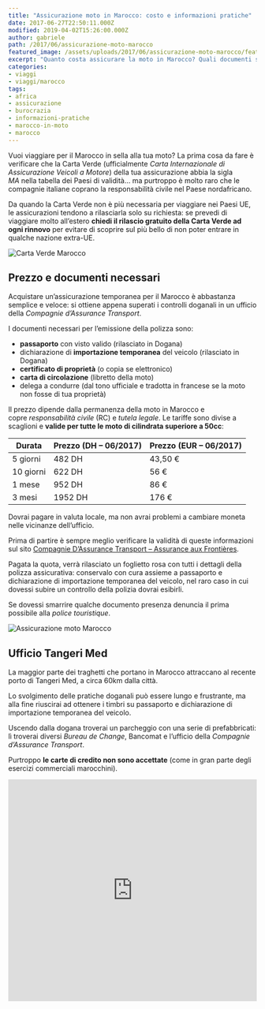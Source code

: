 ```yaml
---
title: "Assicurazione moto in Marocco: costo e informazioni pratiche"
date: 2017-06-27T22:50:11.000Z
modified: 2019-04-02T15:26:00.000Z
author: gabriele
path: /2017/06/assicurazione-moto-marocco
featured_image: /assets/uploads/2017/06/assicurazione-moto-marocco/featured_image.jpg
excerpt: "Quanto costa assicurare la moto in Marocco? Quali documenti servono a stipulare una copertura assicurativa RC? Ecco tutte le risposte!"
categories:
- viaggi
- viaggi/marocco
tags:
- africa
- assicurazione
- burocrazia
- informazioni-pratiche
- marocco-in-moto
- marocco
---
```

Vuoi viaggiare per il Marocco in sella alla tua moto? La prima cosa da fare è verificare che la Carta Verde (ufficialmente *Carta Internazionale di Assicurazione Veicoli a Motore*) della tua assicurazione abbia la sigla *MA* nella tabella dei Paesi di validità… ma purtroppo è molto raro che le compagnie italiane coprano la responsabilità civile nel Paese nordafricano.

<p class="message pro-tip">
Da quando la Carta Verde non è più necessaria per viaggiare nei Paesi UE, le assicurazioni tendono a rilasciarla solo su richiesta: se prevedi di viaggiare molto all’estero <strong>chiedi il rilascio gratuito della Carta Verde ad ogni rinnovo</strong> per evitare di scoprire sul più bello di non poter entrare in qualche nazione extra-UE.
</p>

![Carta Verde Marocco](/assets/uploads/2017/06/assicurazione-moto-marocco/galleries/0/0.jpg "Le assicurazioni italiane raramente rilasciano una Carta Verde valida per il Marocco")

## Prezzo e documenti necessari

Acquistare un’assicurazione temporanea per il Marocco è abbastanza semplice e veloce: si ottiene appena superati i controlli doganali in un ufficio della *Compagnie d’Assurance Transport*.

I documenti necessari per l’emissione della polizza sono:

- **passaporto** con visto valido (rilasciato in Dogana)
- dichiarazione di **importazione temporanea** del veicolo (rilasciato in Dogana)
- **certificato di proprietà** (o copia se elettronico)
- **carta di circolazione** (libretto della moto)
- delega a condurre (dal tono ufficiale e tradotta in francese se la moto non fosse di tua proprietà)

Il prezzo dipende dalla permanenza della moto in Marocco e copre *responsabilità civile* (RC) e *tutela legale*. Le tariffe sono divise a scaglioni e **valide per tutte le moto di cilindrata superiore a 50cc**:

<table>
  <thead>
    <tr><th>Durata</th><th>Prezzo (DH – 06/2017)</th><th>Prezzo (EUR – 06/2017)</th></tr>
  </thead>
  <tbody>
    <tr><td>5 giorni</td><td>482 DH</td><td>43,50 €</td></tr>
    <tr><td>10 giorni</td><td>622 DH</td><td>56 €</td></tr>
    <tr><td>1 mese</td><td>952 DH</td><td>86 €</td></tr>
    <tr><td>3 mesi</td><td>1952 DH</td><td>176 €</td></tr>
  </tbody>
</table>

Dovrai pagare in valuta locale, ma non avrai problemi a cambiare moneta nelle vicinanze dell’ufficio.

Prima di partire è sempre meglio verificare la validità di queste informazioni sul sito [Compagnie D’Assurance Transport – Assurance aux Frontières](http://cat.co.ma/assurance-aux-frontieres.html "Assurance aux Frontières").

Pagata la quota, verrà rilasciato un foglietto rosa con tutti i dettagli della polizza assicurativa: conservalo con cura assieme a passaporto e dichiarazione di importazione temporanea del veicolo, nel raro caso in cui dovessi subire un controllo della polizia dovrai esibirli.

Se dovessi smarrire qualche documento presenza denuncia il prima possibile alla *police touristique*.

![Assicurazione moto Marocco](/assets/uploads/2017/06/assicurazione-moto-marocco/galleries/1/0.jpg "La mia assicurazione moto per il Marocco, rilasciata dall’Assurance aux Frontieres al porto di Tangeri Med")

## Ufficio Tangeri Med

La maggior parte dei traghetti che portano in Marocco attraccano al recente porto di Tangeri Med, a circa 60km dalla città.

Lo svolgimento delle pratiche doganali può essere lungo e frustrante, ma alla fine riuscirai ad ottenere i timbri su passaporto e dichiarazione di importazione temporanea del veicolo.

Uscendo dalla dogana troverai un parcheggio con una serie di prefabbricati: lì troverai diversi *Bureau de Change*, Bancomat e l’ufficio della *Compagnie d’Assurance Transport*.

Purtroppo **le carte di credito non sono accettate** (come in gran parte degli esercizi commerciali marocchini).

<iframe style="border: 0;" src="https://www.google.com/maps/embed?pb=!1m18!1m12!1m3!1d1094.798625828023!2d-5.520898693274386!3d35.87096299795401!2m3!1f0!2f0!3f0!3m2!1i1024!2i768!4f13.1!3m3!1m2!1s0x0%3A0x0!2zMzXCsDUyJzE1LjUiTiA1wrAzMScxMi43Ilc!5e1!3m2!1sit!2sit!4v1498603347106" width="100%" height="450" frameborder="0" allowfullscreen="allowfullscreen"></iframe>
